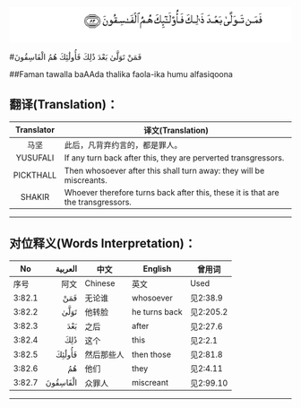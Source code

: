 ![003:082](images/003_082.gif)

#فَمَنْ تَوَلَّىٰ بَعْدَ ذَٰلِكَ فَأُولَٰئِكَ هُمُ الْفَاسِقُونَ 

##Faman tawalla baAAda thalika faola-ika humu alfasiqoona 

## 翻译(Translation)：

| Translator | 译文(Translation)                                            |
| :--------: | ------------------------------------------------------------ |
|    马坚    | 此后，凡背弃约言的，都是罪人。                               |
|  YUSUFALI  | If any turn back after this, they are perverted transgressors. |
| PICKTHALL  | Then whosoever after this shall turn away: they will be miscreants. |
|   SHAKIR   | Whoever therefore turns back after this, these it is that are the transgressors. |

---

## 对位释义(Words Interpretation)：

| No   | العربية | 中文    | English | 曾用词 |
| ---- | ------: | ------- | ------- | ------ |
| 序号 |    阿文 | Chinese | 英文    | Used   |
| 3:82.1 | فَمَنْ      | 无论谁     | whosoever     | 见2:38.9  |
| 3:82.2 | تَوَلَّىٰ     | 他转脸     | he turns back | 见2:205.2 |
| 3:82.3 | بَعْدَ      | 之后       | after         | 见2:27.6  |
| 3:82.4 | ذَٰلِكَ      | 这个       | this          | 见2:2.1   |
| 3:82.5 | فَأُولَٰئِكَ   | 然后那些人 | then those    | 见2:81.8  |
| 3:82.6 | هُمُ       | 他们       | they          | 见2:4.11  |
| 3:82.7 | الْفَاسِقُونَ | 众罪人     | miscreant     | 见2:99.10 |

---

